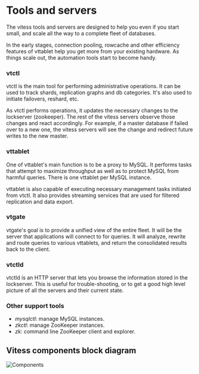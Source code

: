 # Tools and servers
The vitess tools and servers are designed to help you even
if you start small, and scale all the way to a complete fleet
of databases.

In the early stages, connection pooling, rowcache and other
efficiency features of vttablet help you get more from your
existing hardware.
As things scale out, the automation tools start to become handy.

### vtctl
vtctl is the main tool for performing administrative operations.
It can be used to track shards, replication graphs and
db categories.
It's also used to initiate failovers, reshard, etc.

As vtctl performs operations, it updates the necessary
changes to the lockserver (zookeeper).
The rest of the vitess servers observe those changes
and react accordingly.
For example, if a master database if failed over to a new
one, the vitess servers will see the change and redirect
future writes to the new master.

### vttablet
One of vttablet's main function is to be a proxy to MySQL.
It performs tasks that attempt to maximize throughput as
well as to protect MySQL from harmful queries. There is
one vttablet per MySQL instance.

vttablet is also capable of executing necessary management
tasks initiated from vtctl.
It also provides streaming services that are used for
filtered replication and data export.

### vtgate
vtgate's goal is to provide a unified view of the entire fleet.
It will be the server that applications will connect to for
queries. It will analyze, rewrite and route queries to various
vttablets, and return the consolidated results back to the client.

### vtctld
vtctld is an HTTP server that lets you browse the information stored
in the lockserver.
This is useful for trouble-shooting, or to get a good high
level picture of all the servers and their current state.

### Other support tools
* *mysqlctl*: manage MySQL instances.
* *zkctl*: manage ZooKeeper instances.
* *zk*: command line ZooKeeper client and explorer.

## Vitess components block diagram
![Components](https://raw.github.com/youtube/vitess/master/doc/VitessComponents.png)
